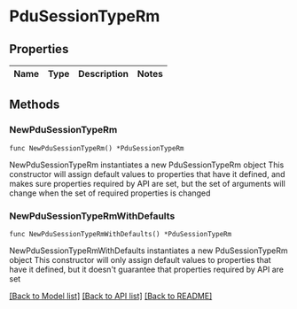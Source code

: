 # PduSessionTypeRm

## Properties

Name | Type | Description | Notes
------------ | ------------- | ------------- | -------------

## Methods

### NewPduSessionTypeRm

`func NewPduSessionTypeRm() *PduSessionTypeRm`

NewPduSessionTypeRm instantiates a new PduSessionTypeRm object
This constructor will assign default values to properties that have it defined,
and makes sure properties required by API are set, but the set of arguments
will change when the set of required properties is changed

### NewPduSessionTypeRmWithDefaults

`func NewPduSessionTypeRmWithDefaults() *PduSessionTypeRm`

NewPduSessionTypeRmWithDefaults instantiates a new PduSessionTypeRm object
This constructor will only assign default values to properties that have it defined,
but it doesn't guarantee that properties required by API are set


[[Back to Model list]](../README.md#documentation-for-models) [[Back to API list]](../README.md#documentation-for-api-endpoints) [[Back to README]](../README.md)


